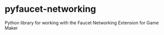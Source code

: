 pyfaucet-networking
===================

Python library for working with the Faucet Networking Extension for Game Maker